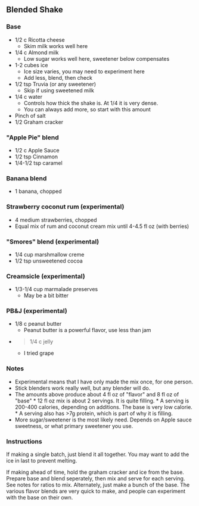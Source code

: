 ## Blended Shake

### Base
* 1/2 c Ricotta cheese
    * Skim milk works well here
* 1/4 c Almond milk
    * Low sugar works well here, sweetener below compensates
* 1-2 cubes ice
    * Ice size varies, you may need to experiment here
    * Add less, blend, then check
* 1/2 tsp Truvia (or any sweetener)
    * Skip if using sweetened milk
* 1/4 c water
    * Controls how thick the shake is. At 1/4 it is very dense.
    * You can always add more, so start with this amount
* Pinch of salt
* 1/2 Graham cracker
    
### "Apple Pie" blend
* 1/2 c Apple Sauce
* 1/2 tsp Cinnamon
* 1/4-1/2 tsp caramel

### Banana blend
* 1 banana, chopped

### Strawberry coconut rum (experimental)
* 4 medium strawberries, chopped
* Equal mix of rum and coconut cream mix until 4-4.5 fl oz (with berries)

### "Smores" blend (experimental)
* 1/4 cup marshmallow creme
* 1/2 tsp unsweetened cocoa

### Creamsicle (experimental)
* 1/3-1/4 cup marmalade preserves
    * May be a bit bitter

### PB&J (experimental)
* 1/8 c peanut butter
    * Peanut butter is a powerful flavor, use less than jam
* > 1/4 c jelly
    * I tried grape

### Notes
* Experimental means that I have only made the mix once, for one person.
* Stick blenders work really well, but any blender will do.
* The amounts above produce about 4 fl oz of "flavor" and 8 fl oz of "base"
      * 12 fl oz mix is about 2 servings. It is quite filling.
      * A serving is 200-400 calories, depending on additions. The base is very low calorie.
      * A serving also has >7g protein, which is part of why it is filling.
* More sugar/sweetener is the most likely need. Depends on Apple sauce sweetness, or what primary sweetener you use.

### Instructions

If making a single batch, just blend it all together. You may want to add the ice in last to prevent melting.

If making ahead of time, hold the graham cracker and ice from the base. Prepare base and blend seperately, then mix and serve for each serving. See notes for ratios to mix.
Alternately, just make a bunch of the base. The various flavor blends are very quick to make, and people can experiment with the base on their own.
